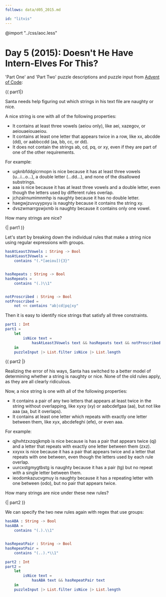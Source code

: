 ```yaml
---
follows: data/d05_2015.md

id: "litvis"
---
```


@import "../css/aoc.less"

# Day 5 (2015): Doesn't He Have Intern-Elves For This?

'Part One' and 'Part Two' puzzle descriptions and puzzle input from [Advent of Code](https://adventofcode.com/2015/day/5):

{( part1|}

Santa needs help figuring out which strings in his text file are naughty or nice.

A nice string is one with all of the following properties:

- It contains at least three vowels (aeiou only), like aei, xazegov, or aeiouaeiouaeiou.
- It contains at least one letter that appears twice in a row, like xx, abcdde (dd), or aabbccdd (aa, bb, cc, or dd).
- It does not contain the strings ab, cd, pq, or xy, even if they are part of one of the other requirements.

For example:

- ugknbfddgicrmopn is nice because it has at least three vowels (u...i...o...), a double letter (...dd...), and none of the disallowed substrings.
- aaa is nice because it has at least three vowels and a double letter, even though the letters used by different rules overlap.
- jchzalrnumimnmhp is naughty because it has no double letter.
- haegwjzuvuyypxyu is naughty because it contains the string xy.
- dvszwmarrgswjxmb is naughty because it contains only one vowel.

How many strings are nice?

{| part1 )}

Let's start by breaking down the individual rules that make a string nice using regular expressions with groups.

```elm {l}
hasAtLeast3Vowels : String -> Bool
hasAtLeast3Vowels =
    contains "(.*[aeiou]){3}"


hasRepeats : String -> Bool
hasRepeats =
    contains "(.)\\1"


notProscribed : String -> Bool
notProscribed =
    not << contains "ab|cd|pq|xy"
```

Then it is easy to identify nice strings that satisfy all three constraints.

```elm {l r}
part1 : Int
part1 =
    let
        isNice text =
            hasAtLeast3Vowels text && hasRepeats text && notProscribed text
    in
    puzzleInput |> List.filter isNice |> List.length
```

{( part2 |}

Realizing the error of his ways, Santa has switched to a better model of determining whether a string is naughty or nice. None of the old rules apply, as they are all clearly ridiculous.

Now, a nice string is one with all of the following properties:

- It contains a pair of any two letters that appears at least twice in the string without overlapping, like xyxy (xy) or aabcdefgaa (aa), but not like aaa (aa, but it overlaps).
- It contains at least one letter which repeats with exactly one letter between them, like xyx, abcdefeghi (efe), or even aaa.

For example:

- qjhvhtzxzqqjkmpb is nice because is has a pair that appears twice (qj) and a letter that repeats with exactly one letter between them (zxz).
- xxyxx is nice because it has a pair that appears twice and a letter that repeats with one between, even though the letters used by each rule overlap.
- uurcxstgmygtbstg is naughty because it has a pair (tg) but no repeat with a single letter between them.
- ieodomkazucvgmuy is naughty because it has a repeating letter with one between (odo), but no pair that appears twice.

How many strings are nice under these new rules?

{| part2 )}

We can specify the two new rules again with regex that use groups:

```elm {l}
hasABA : String -> Bool
hasABA =
    contains "(.).\\1"


hasRepeatPair : String -> Bool
hasRepeatPair =
    contains "(..).*\\1"
```

```elm {l r}
part2 : Int
part2 =
    let
        isNice text =
            hasABA text && hasRepeatPair text
    in
    puzzleInput |> List.filter isNice |> List.length
```
